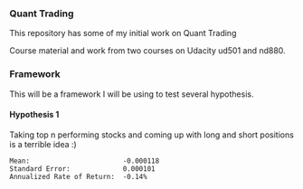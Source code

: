 ### Quant Trading 

This repository has some of my initial work on Quant Trading

Course material and work from two courses on Udacity ud501 and nd880.

### Framework
This will be a framework I will be using to test several hypothesis.

#### Hypothesis 1

Taking top n performing stocks and coming up with long and short positions is a terrible idea :)

```
Mean:                       -0.000118
Standard Error:             0.000101
Annualized Rate of Return:  -0.14%
```



